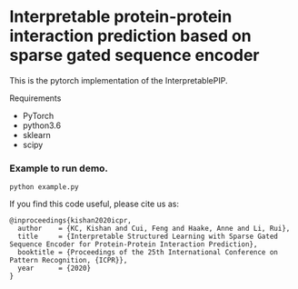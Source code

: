 # Interpretable protein-protein interaction prediction based on sparse gated sequence encoder
This is the pytorch implementation of the InterpretablePIP.

Requirements 
* PyTorch
* python3.6
* sklearn
* scipy

### Example to run demo.
```
python example.py
```

If you find this code useful, please cite us as:

    @inproceedings{kishan2020icpr,
      author    = {KC, Kishan and Cui, Feng and Haake, Anne and Li, Rui},
      title     = {Interpretable Structured Learning with Sparse Gated Sequence Encoder for Protein-Protein Interaction Prediction},
      booktitle = {Proceedings of the 25th International Conference on Pattern Recognition, {ICPR}},
      year      = {2020}
    }

